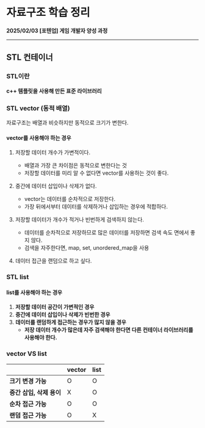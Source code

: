 # 자료구조 학습 정리

**2025/02/03 [포텐업] 게임 개발자 양성 과정**

---

## STL 컨테이너

### STL이란

**c++ 템플릿을 사용해 만든 표준 라이브러리**



### STL vector (동적 배열)

자료구조는 배열과 비슷하지만 동적으로 크기가 변한다.



#### vector를 사용해야 하는 경우

1. 저장할 데이터 개수가 가변적이다.
   * 배열과 가장 큰 차이점은 동적으로 변한다는 것
   * 저장할 데이터를 미리 알 수 없다면 vector를 사용하는 것이 좋다.

2. 중간에 데이터 삽입이나 삭제가 없다.
   * vector는 데이터를 순차적으로 저장한다.
   * 가장 뒤에서부터 데이터를 삭제하거나 삽입하는 경우에 적합하다.

3. 저장할 데이터가 개수가 적거나 빈번하게 검색하지 않는다.
   * 데이터를 순차적으로 저장하므로 많은 데이터를 저장하면 검색 속도 면에서 좋지 않다.
   * 검색을 자주한다면, map, set, unordered_map을 사용

4. 데이터 접근을 랜덤으로 하고 싶다.



### **STL list**

#### **list를 사용해야 하는 경우**

1. **저장할 데이터 공간이 가변적인 경우**
2. **중간에 데이터 삽입이나 삭제가 빈번한 경우**
3. **데이터를 랜덤하게 접근하는 경우가 많지 않을 경우**
   * **저장 데이터 개수가 많은데 자주 검색해야 한다면 다른 컨테이너 라이브러리를 사용해야 한다.**



### vector VS list

|                          | vector | list |
| ------------------------ | ------ | ---- |
| **크기 변경 가능**       | O      | O    |
| **중간 삽입, 삭제 용이** | X      | O    |
| **순차 접근 가능**       | O      | O    |
| **랜덤 접근 가능**       | O      | X    |

